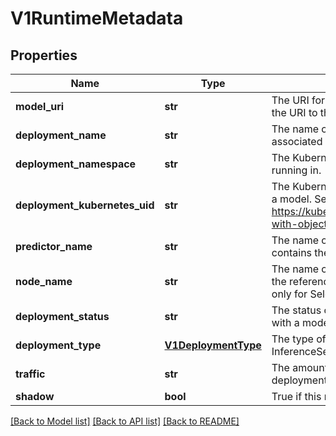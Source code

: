 # V1RuntimeMetadata

## Properties
Name | Type | Description | Notes
------------ | ------------- | ------------- | -------------
**model_uri** | **str** | The URI for the storage bucket containing the model, or the URI to the docker image for custom models. | [optional] 
**deployment_name** | **str** | The name of the Kubernetes deployment that is associated with a model. | [optional] 
**deployment_namespace** | **str** | The Kubernetes namespace in which this deployment is running in. | [optional] 
**deployment_kubernetes_uid** | **str** | The Kubernetes UID of the deployment associated with a model. See https://kubernetes.io/docs/concepts/overview/working-with-objects/names/#uids for details | [optional] 
**predictor_name** | **str** | The name of the predictor inside the deployment that contains the referenced model. | [optional] 
**node_name** | **str** | The name of the node inside the predictor that contains the referenced model. This is relevant and populated only for SeldonDeployment deployment types. | [optional] 
**deployment_status** | **str** | The status of the Kubernetes deployment associated with a model. | [optional] 
**deployment_type** | [**V1DeploymentType**](V1DeploymentType.md) | The type of deployment - either SeldonDeployment or InferenceService. | [optional] 
**traffic** | **str** | The amount of traffic server by this model in the deployment. | [optional] 
**shadow** | **bool** | True if this model is a shadow in the deployment. | [optional] 

[[Back to Model list]](../README.md#documentation-for-models) [[Back to API list]](../README.md#documentation-for-api-endpoints) [[Back to README]](../README.md)


